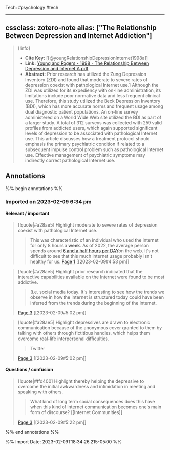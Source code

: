 Tech: #psychology #tech

---
cssclass: zotero-note
alias: ["The Relationship Between Depression and Internet Addiction"]
---

> [!info]
> - **Cite Key:** [[@youngRelationshipDepressionInternet1998a]]
> - **Link:** [Young and Rogers - 1998 - The Relationship Between Depression and Internet A.pdf](file://C:\Users\willc\Zotero\storage\8CVM5WRL\Young%20and%20Rogers%20-%201998%20-%20The%20Relationship%20Between%20Depression%20and%20Internet%20A.pdf)
> - **Abstract:** Prior research has utilized the Zung Depression Inventory (ZDI) and found that moderate to severe rates of depression coexist with pathological Internet use.1 Although the ZDI was utilized for its expediency with on-line administration, its limitations include poor normative data and less frequent clinical use. Therefore, this study utilized the Beck Depression Inventory (BDI), which has more accurate norms and frequent usage among dual diagnostic patient populations. An on-line survey administered on a World Wide Web site utilized the BDI as part of a larger study. A total of 312 surveys was collected with 259 valid profiles from addicted users, which again supported significant levels of depression to be associated with pathological Internet use. This article discusses how a treatment protocol should emphasis the primary psychiatric condition if related to a subsequent impulse control problem such as pathological Internet use. Effective management of psychiatric symptoms may indirectly correct pathological Internet use.

## Annotations
%% begin annotations %%
### Imported on 2023-02-09 6:34 pm

#### Relevant / important

> [!quote|#a28ae5] Highlight
> moderate to severe rates of depression coexist with pathological Internet use.
>> This was characteristic of an individual who used the internet for only 8 hours a **week**. As of 2022, the average person spends around [6 and a half hours per DAY](https://www.oberlo.ca/statistics/how-much-time-does-the-average-person-spend-on-the-internet)on the web. It's not difficult to see that this much internet usage probably isn't healthy for us.
[Page 1](zotero://open-pdf/library/items/8CVM5WRL?page=1) [[2023-02-09#4:53 pm]]

> [!quote|#a28ae5] Highlight
> prior research indicated that the interactive capabilities available on the Internet were found to be most addictive.
>
>> (i.e. social media today. It's interesting to see how the trends we observe in how the internet is structured today could have been inferred from the trends during the beginning of the internet.
>
> [Page 3](zotero://open-pdf/library/items/8CVM5WRL?page=3) [[2023-02-09#5:02 pm]]

> [!quote|#a28ae5] Highlight
> depressives are drawn to electronic communication because of the anonymous cover granted to them by talking with others through fictitious handles, which helps them overcome real-life interpersonal difficulties.
>
>> Twitter
>
> [Page 3](zotero://open-pdf/library/items/8CVM5WRL?page=3) [[2023-02-09#5:02 pm]]

#### Questions / confusion

> [!quote|#ffd400] Highlight
> thereby helping the depressive to overcome the initial awkwardness and intimidation in meeting and speaking with others.
>
>> What kind of long term social consequences does this have when this kind of internet communication becomes one's main form of discourse? [[Internet Communities]]
>
> [Page 3](zotero://open-pdf/library/items/8CVM5WRL?page=3) [[2023-02-09#5:22 pm]]


%% end annotations %%

%% Import Date: 2023-02-09T18:34:26.215-05:00 %%
